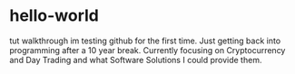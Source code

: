 # hello-world
tut walkthrough
im testing github for the first time. Just getting back into programming after a 10 year break. Currently focusing on Cryptocurrency and Day Trading and what Software Solutions I could provide them.
